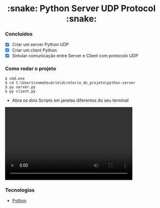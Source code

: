 <h1 align="center">:snake: Python Server UDP Protocol :snake: </h1>

### Concluídos

- [x] Criar um server Python UDP
- [x] Criar um client Python
- [x] Simular comunicação entre Server e Client com protocolo UDP

### Como rodar o projeto
    
    $ cmd.exe
    $ cd C:\Users\nomeUsuário\diretorio_do_projeto\python-server
    $ py server.py
    $ py client.py

- Abra os dois Scripts em janelas diferentes do seu terminal

<video align="center" width="420" height="240" controls>
    <source src="https://github.com/May199/python-server/blob/main/UDP/public/exeproject.mkv" type="video/mkv">
</video>

### Tecnologias
- [Python](https://www.python.org/) 